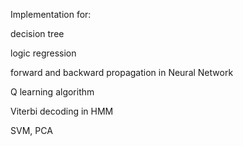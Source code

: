 Implementation for:

decision tree

logic regression

forward and backward propagation in Neural Network

Q learning algorithm

Viterbi decoding in HMM

SVM, PCA
